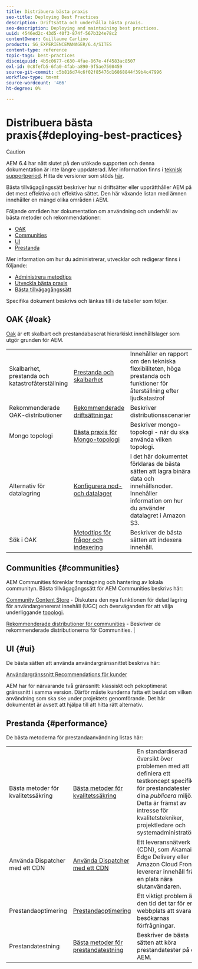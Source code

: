 ```yaml
---
title: Distribuera bästa praxis
seo-title: Deploying Best Practices
description: Driftsätta och underhålla bästa praxis.
seo-description: Deploying and maintaining best practices.
uuid: 4546ed2c-43d5-40f3-874f-567b324e78c2
contentOwner: Guillaume Carlino
products: SG_EXPERIENCEMANAGER/6.4/SITES
content-type: reference
topic-tags: best-practices
discoiquuid: 4b5c0677-c630-4fae-867e-4f4583ac8507
exl-id: 0c8fefb5-6fa0-4fab-a890-9f5ae7508459
source-git-commit: c5b816d74c6f02f85476d16868844f39b4c47996
workflow-type: tm+mt
source-wordcount: '466'
ht-degree: 0%

---
```


# Distribuera bästa praxis{#deploying-best-practices}

>[!CAUTION]
>
>AEM 6.4 har nått slutet på den utökade supporten och denna dokumentation är inte längre uppdaterad. Mer information finns i [teknisk supportperiod](https://helpx.adobe.com/support/programs/eol-matrix.html). Hitta de versioner som stöds [här](https://experienceleague.adobe.com/docs/).

Bästa tillvägagångssätt beskriver hur ni driftsätter eller upprätthåller AEM på det mest effektiva och effektiva sättet. Den här växande listan med ämnen innehåller en mängd olika områden i AEM.

Följande områden har dokumentation om användning och underhåll av bästa metoder och rekommendationer:

* [OAK](#oak)
* [Communities](#communities)
* [UI](#ui)
* [Prestanda](#performance)

Mer information om hur du administrerar, utvecklar och redigerar finns i följande:

* [Administrera metodtips](/help/sites-administering/administer-best-practices.md)
* [Utveckla bästa praxis](/help/sites-developing/best-practices.md)
* [Bästa tillvägagångssätt](/help/sites-authoring/best-practices.md)

Specifika dokument beskrivs och länkas till i de tabeller som följer.

## OAK {#oak}

[Oak](/help/sites-deploying/platform.md) är ett skalbart och prestandabaserat hierarkiskt innehållslager som utgör grunden för AEM.

<table> 
 <tbody>
  <tr>
   <td><p>Skalbarhet, prestanda och katastrofåterställning</p> </td> 
   <td><a href="/help/sites-deploying/performance.md">Prestanda och skalbarhet</a></td> 
   <td>Innehåller en rapport om den tekniska flexibiliteten, höga prestanda och funktioner för återställning efter ljudkatastrof</td> 
  </tr>
  <tr>
   <td>Rekommenderade OAK-distributioner</td> 
   <td><a href="/help/sites-deploying/recommended-deploys.md">Rekommenderade driftsättningar</a></td> 
   <td>Beskriver distributionsscenarier</td> 
  </tr>
  <tr>
   <td>Mongo topologi</td> 
   <td><a href="/help/sites-deploying/recommended-deploys.md">Bästa praxis för Mongo-topologi</a></td> 
   <td>Beskriver mongo-topologi - när du ska använda vilken topologi.</td> 
  </tr>
  <tr>
   <td>Alternativ för datalagring</td> 
   <td><a href="/help/sites-deploying/data-store-config.md">Konfigurera nod- och datalager</a></td> 
   <td>I det här dokumentet förklaras de bästa sätten att lagra binära data och innehållsnoder. Innehåller information om hur du använder datalagret i Amazon S3.</td> 
  </tr>
  <tr>
   <td>Sök i OAK</td> 
   <td><a href="/help/sites-deploying/best-practices-for-queries-and-indexing.md">Metodtips för frågor och indexering</a><br /> </td> 
   <td>Beskriver de bästa sätten att indexera innehåll.</td> 
  </tr>
 </tbody>
</table>

## Communities {#communities}

AEM Communities förenklar framtagning och hantering av lokala communityn. Bästa tillvägagångssätt för AEM Communities beskrivs här:

[Community Content Store](/help/communities/working-with-srp.md) - Diskutera den nya funktionen för delad lagring för användargenererat innehåll (UGC) och överväganden för att välja underliggande [topologi](/help/communities/topologies.md).

[Rekommenderade distributioner för communities](/help/sites-deploying/recommended-deploys.md#considerations-for-aem-communities) - Beskriver de rekommenderade distributionerna för Communities. |

## UI {#ui}

De bästa sätten att använda användargränssnittet beskrivs här:

[Användargränssnitt Recommendations för kunder](/help/sites-deploying/ui-recommendations.md)

AEM har för närvarande två gränssnitt: klassiskt och pekoptimerat gränssnitt i samma version. Därför måste kunderna fatta ett beslut om vilken användning som ska ske under projektets genomförande. Det här dokumentet är avsett att hjälpa till att hitta rätt alternativ.

## Prestanda {#performance}

De bästa metoderna för prestandaanvändning listas här:

<table> 
 <tbody>
  <tr>
   <td>Bästa metoder för kvalitetssäkring</td> 
   <td><a href="/help/sites-deploying/configuring-performance.md#best-practices-for-quality-assurance">Bästa metoder för kvalitetssäkring</a></td> 
   <td>En standardiserad översikt över problemen med att definiera ett testkoncept specifikt för prestandatester på dina <em>publicera</em> miljö. Detta är främst av intresse för kvalitetstekniker, projektledare och systemadministratörer.</td> 
  </tr>
  <tr>
   <td>Använda Dispatcher med ett CDN</td> 
   <td><a href="https://helpx.adobe.com/experience-manager/dispatcher/using/dispatcher.html#using-dispatcher-with-a-cdn">Använda Dispatcher med ett CDN</a></td> 
   <td>Ett leveransnätverk (CDN), som Akamai Edge Delivery eller Amazon Cloud Front, levererar innehåll från en plats nära slutanvändaren.</td> 
  </tr>
  <tr>
   <td>Prestandaoptimering</td> 
   <td><a href="/help/sites-deploying/configuring-performance.md">Prestandaoptimering</a></td> 
   <td>Ett viktigt problem är den tid det tar för er webbplats att svara på besökarnas förfrågningar.</td> 
  </tr>
  <tr>
   <td>Prestandatestning</td> 
   <td><a href="/help/sites-deploying/best-practices-for-performance-testing.md">Bästa metoder för prestandatestning</a></td> 
   <td>Beskriver de bästa sätten att köra prestandatester på en AEM.<br /> </td> 
  </tr>
 </tbody>
</table>
